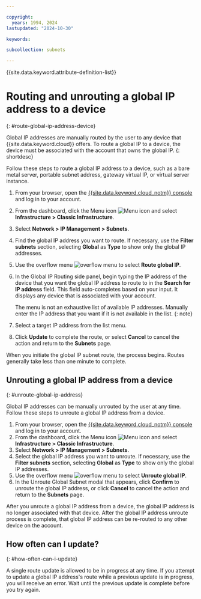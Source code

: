 ```yaml
---

copyright:
  years: 1994, 2024
lastupdated: "2024-10-30"

keywords:

subcollection: subnets

---
```


{{site.data.keyword.attribute-definition-list}}

# Routing and unrouting a global IP address to a device
{: #route-global-ip-address-device}

Global IP addresses are manually routed by the user to any device that {{site.data.keyword.cloud}} offers. To route a global IP to a device, the device must be associated with the account that owns the global IP.
{: shortdesc}

Follow these steps to route a global IP address to a device, such as a bare metal server, portable subnet address, gateway virtual IP, or virtual server instance.

1. From your browser, open the [{{site.data.keyword.cloud_notm}} console](https://{DomainName}/) and log in to your account.
1. From the dashboard, click the Menu icon ![Menu icon](../../icons/icon_hamburger.svg) and select **Infrastructure > Classic Infrastructure**.
1. Select **Network > IP Management > Subnets**.
1. Find the global IP address you want to route. If necessary, use the **Filter subnets** section, selecting **Global** as **Type** to show only the global IP addresses.
1. Use the overflow menu ![overflow menu](images/overflow.png) to select **Route global IP**.
1. In the Global IP Routing side panel, begin typing the IP address of the device that you want the global IP address to route to in the **Search for IP address** field. This field auto-completes based on your input. It displays any device that is associated with your account.

   The menu is not an exhaustive list of available IP addresses. Manually enter the IP address that you want if it is not available in the list.
   {: note}

1. Select a target IP address from the list menu.
1. Click **Update** to complete the route, or select **Cancel** to cancel the action and return to the **Subnets** page.

When you initiate the global IP subnet route, the process begins. Routes generally take less than one minute to complete. 

## Unrouting a global IP address from a device
{: #unroute-global-ip-address}

Global IP addresses can be manually unrouted by the user at any time. Follow these steps to unroute a global IP address from a device.

1. From your browser, open the [{{site.data.keyword.cloud_notm}} console](https://{DomainName}/) and log in to your account.
1. From the dashboard, click the Menu icon ![Menu icon](../../icons/icon_hamburger.svg) and select **Infrastructure > Classic Infrastructure**.
1. Select **Network > IP Management > Subnets**.
1. Select the global IP address you want to unroute. If necessary, use the **Filter subnets** section, selecting **Global** as **Type** to show only the global IP addresses.
1. Use the overflow menu ![overflow menu](images/overflow.png) to select **Unroute global IP**.
1. In the Unroute Global Subnet modal that appears, click **Confirm** to unroute the global IP address, or click **Cancel** to cancel the action and return to the **Subnets** page.

After you unroute a global IP address from a device, the global IP address is no longer associated with that device. After the global IP address unroute process is complete, that global IP address can be re-routed to any other device on the account.

## How often can I update?
{: #how-often-can-i-update}

A single route update is allowed to be in progress at any time. If you attempt to update a global IP address's route while a previous update is in progress, you will receive an error. Wait until the previous update is complete before you try again.
